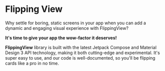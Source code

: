 # Flipping View

Why settle for boring, static screens in your app when you can add a dynamic and engaging visual experience with FlippingView?

**It's time to give your app the wow-factor it deserves!**

**FlippingView** library is built with the latest Jetpack Compose and Material Design 3 API technology, making it both cutting-edge and experimental. It's super easy to use, and our code is well-documented, so you'll be flipping cards like a pro in no time.